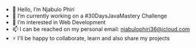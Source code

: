 - 👋 Hello, I’m Njabulo Phiri
- 👀 I’m currently working on a #30DaysJavaMastery Challenge
- 🌱 I’m interested in Web Development 
- 📫 I can be reached on my personal email: njabulophiri36@icloud.com
- ⚡ I'll be happy to collaborate, learn and also share my projects

<!---
DonxJay/DonxJay is a ✨ special ✨ repository because its `README.md` (this file) appears on your GitHub profile.
You can click the Preview link to take a look at your changes.
--->
